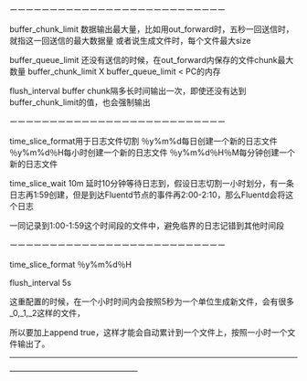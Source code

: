ーーーーーーーーーーーーーーーーーーーーーーーーーーー

buffer_chunk_limit
数据输出最大量，比如用out_forward时，五秒一回送信时，就指这一回送信的最大数据量
或者说生成文件时，每个文件最大size

buffer_queue_limit
还没有送信的时候，在out_forward内保存的文件chunk最大数量
buffer_chunk_limit X buffer_queue_limit < PC的内存

flush_interval
buffer chunk隔多长时间输出一次，即使还没有达到buffer_chunk_limit的值，也会强制输出

ーーーーーーーーーーーーーーーーーーーーーーーーーーー

time_slice_format用于日志文件切割
％y%m%d每日创建一个新的日志文件
％y%m%d％H每小时创建一个新的日志文件
％y%m%d％H％M每分钟创建一个新的日志文件

time_slice_wait 10m
延时10分钟等待日志到，假设日志切割一小时划分，有一条日志再1:59创建，但是到达Fluentd节点的事件再2:00-2:10，那么Fluentd会将这个日志

一同记录到1:00-1:59这个时间段的文件中，避免临界的日志记错到其他时间段

ーーーーーーーーーーーーーーーーーーーーーーーーーーー

time_slice_format ％y%m%d％H

flush_interval 5s

这重配置的时候，在一个小时时间内会按照5秒为一个单位生成新文件，会有很多_0,_1,_2这样的文件，

所以要加上append true，这样才能会自动累计到一个文件上，按照一小时一个文件输出了。

----------------------------------------------------------------------------
————————————————
